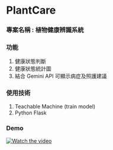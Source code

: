 # PlantCare

### 專案名稱 : 植物健康辨識系統
### 功能
1. 健康狀態判斷
2. 健康狀態統計圖
3. 結合 Gemini API 可顯示病症及照護建議

### 使用技術
1. Teachable Machine (train model)
2. Python Flask

### Demo
[![Watch the video](https://img.youtube.com/vi/64PaWp_eoSk/hqdefault.jpg)](https://youtu.be/64PaWp_eoSk)
